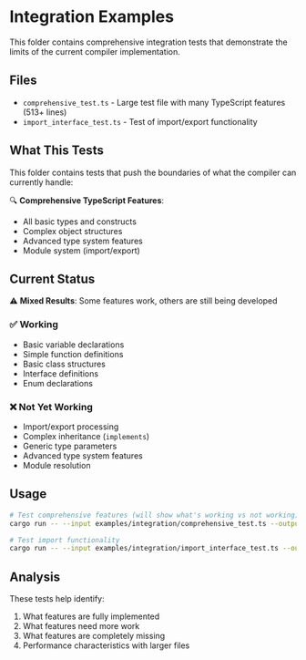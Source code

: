 # Integration Examples

This folder contains comprehensive integration tests that demonstrate the limits of the current compiler implementation.

## Files

-   `comprehensive_test.ts` - Large test file with many TypeScript features (513+ lines)
-   `import_interface_test.ts` - Test of import/export functionality

## What This Tests

This folder contains tests that push the boundaries of what the compiler can currently handle:

🔍 **Comprehensive TypeScript Features**:

-   All basic types and constructs
-   Complex object structures
-   Advanced type system features
-   Module system (import/export)

## Current Status

⚠️ **Mixed Results**: Some features work, others are still being developed

### ✅ Working

-   Basic variable declarations
-   Simple function definitions
-   Basic class structures
-   Interface definitions
-   Enum declarations

### ❌ Not Yet Working

-   Import/export processing
-   Complex inheritance (`implements`)
-   Generic type parameters
-   Advanced type system features
-   Module resolution

## Usage

```bash
# Test comprehensive features (will show what's working vs not working)
cargo run -- --input examples/integration/comprehensive_test.ts --output output.rs

# Test import functionality
cargo run -- --input examples/integration/import_interface_test.ts --output output.rs
```

## Analysis

These tests help identify:

1. What features are fully implemented
2. What features need more work
3. What features are completely missing
4. Performance characteristics with larger files
